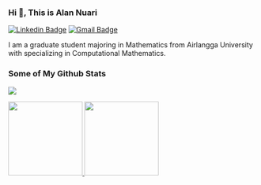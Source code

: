 ### Hi 👋, This is Alan Nuari
<span target="_blank">[![Linkedin Badge](https://img.shields.io/badge/-alan--nuari-0072b1?style=flat&logo=Linkedin&logoColor=white&link=https://www.linkedin.com/in/alan-nuari/)](https://www.linkedin.com/in/alan-nuari/)</span>
[![Gmail Badge](https://img.shields.io/badge/-alannuari372@gmail.com-c14438?style=flat&logo=Gmail&logoColor=white&link=mailto:alannuari372@gmail.com)](mailto:alannuari372@gmail.com) 

I am a graduate student majoring in Mathematics from Airlangga University with specializing in Computational Mathematics.

### Some of My Github Stats
![](https://komarev.com/ghpvc/?username=alannuari&color=green&style=plastic)
<p align="left">
  <a href="https://github.com/alannuari">
    <img height="150em" src="https://github-readme-stats-eight-theta.vercel.app/api?username=alannuari&show_icons=true&theme=react&include_all_commits=true&count_private=true"/>
    <img height="150em" src="https://github-readme-stats-eight-theta.vercel.app/api/top-langs/?username=alannuari&layout=compact&langs_count=8&theme=react"/>
  </a>
</p>
